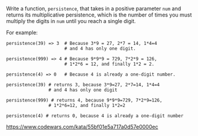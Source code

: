Write a function, ```persistence```, that takes in a positive parameter ```num``` and returns its multiplicative persistence, which is the number of times you must multiply the digits in ```num``` until you reach a single digit.

For example:

```
persistence(39) => 3  # Because 3*9 = 27, 2*7 = 14, 1*4=4
                      # and 4 has only one digit.

persistence(999) => 4 # Because 9*9*9 = 729, 7*2*9 = 126,
                      # 1*2*6 = 12, and finally 1*2 = 2.

persistence(4) => 0   # Because 4 is already a one-digit number.
```

```
persistence(39) # returns 3, because 3*9=27, 2*7=14, 1*4=4
                # and 4 has only one digit

persistence(999) # returns 4, because 9*9*9=729, 7*2*9=126,
                # 1*2*6=12, and finally 1*2=2

persistence(4) # returns 0, because 4 is already a one-digit number
```

 https://www.codewars.com/kata/55bf01e5a717a0d57e0000ec
